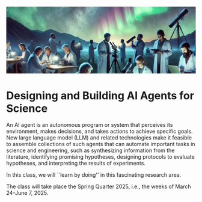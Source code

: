 ![Alt text](fd19a9a4-a510-4db0-9e37-7b97321a5fbf.jpeg?raw=true "Title")

# Designing and Building AI Agents for Science

An AI agent is an autonomous program or system that perceives its environment, makes decisions, and takes actions to achieve specific goals.
New large language model (LLM) and related technologies make it feasible to assemble collections of such agents that can automate important tasks in science and engineering, such as synthesizing information from the literature, identifying promising hypotheses, designing protocols to evaluate hypotheses, and interpreting the results of experiments.

In this class, we will ``learn by doing'' in this fascinating research area.

The class will take place the Spring Quarter 2025, i.e., the weeks of March 24-June 7, 2025.
